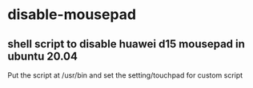 # disable-mousepad
## shell script to disable huawei d15 mousepad in ubuntu 20.04
Put the script at /usr/bin and set the setting/touchpad for custom script
